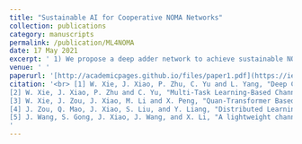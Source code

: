 ```yaml
---
title: "Sustainable AI for Cooperative NOMA Networks"
collection: publications
category: manuscripts
permalink: /publication/ML4NOMA
date: 17 May 2021
excerpt: ' 1) We propose a deep adder network to achieve sustainable NOMA modulation detection in short packet transmission of mMTC scenarios, in which the convolution operations required by traditinoal CNN architecture are replaced by the adder operations with low energy consumption. 2) We propose a multi-task federated learning framework to exploit a deep reciever architecture for cooperative MIMO-NOMA systems. The aboved works were accomplished during my master's degree program. '
venue: ' '
paperurl: '[http://academicpages.github.io/files/paper1.pdf](https://ieeexplore.ieee.org/document/10533725)'
citation: '<br> [1] W. Xie, J. Xiao, P. Zhu, C. Yu and L. Yang, "Deep Compressed Sensing-Based Cascaded Channel Estimation for RIS-Aided Communication Systems," in IEEE Wireless Communications Letters, vol. 11, no. 4, pp. 846-850, April 2022.[<a href="https://JianXiao-24.github.io/files/Deep_Compressed_Sensing-Based_Cascaded_Channel_Estimation_for_RIS-Aided_Communication_Systems.pdf"> Paper</a>] <br>
[2] W. Xie, J. Xiao, P. Zhu and C. Yu, "Multi-Task Learning-Based Channel Estimation for RIS Assisted Multi-User Communication Systems," in IEEE Communications Letters, vol. 26, no. 3, pp. 577-581, March 2022.[<a href="https://JianXiao-24.github.io/files/Multi-Task_Learning-Based_Channel_Estimation_for_RIS_Assisted_Multi-User_Communication_Systems.pdf"> Paper</a>] <br>
[3] W. Xie, J. Zou, J. Xiao, M. Li and X. Peng, "Quan-Transformer Based Channel Feedback for RIS-Aided Wireless Communication Systems," in IEEE Comzomunications Letters, vol. 26, no. 11, pp. 2631-2635, Nov. 2022.[<a href="https://jianxiao-24.github.io/files/Quan-Transformer_Based_Channel_Feedback_for_RIS-Aided_Wireless_Communication_Systems.pdf"> Paper</a>]<br>
[4] J. Zou, Q. Mao, J. Xiao, S. Liu, and Y. Liang, "Distributed Learning-Based Channel Estimation and Feedback for RIS-Aided Massive MIMO Systems," IEEE Wireless Communications Letters, under second round of review, 2024.<br>
[5] J. Wang, S. Gong, J. Xiao, J. Wang, and X. Li, "A lightweight channel prediction network for UAV-LEO Satellite Communications," IEEE Wireless Communications Letters, under second round of review, 2024.
'
---
```


